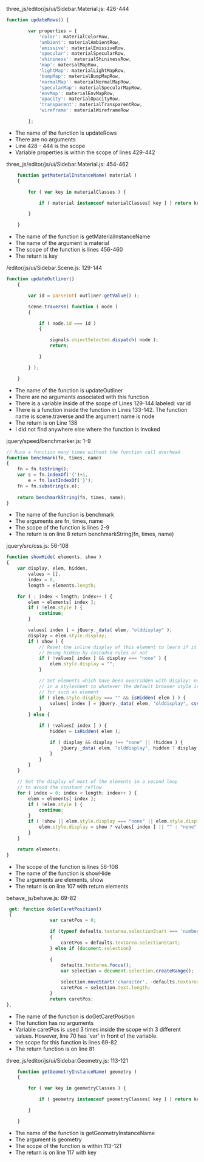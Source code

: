 three_js/editor/js/ui/Sidebar.Material.js: 426-444
```javascript
function updateRows() {

    	var properties = {
			'color': materialColorRow,
			'ambient': materialAmbientRow,
			'emissive': materialEmissiveRow,
			'specular': materialSpecularRow,
			'shininess': materialShininessRow,
			'map': materialMapRow,
			'lightMap': materialLightMapRow,
			'bumpMap': materialBumpMapRow,
			'normalMap': materialNormalMapRow,
			'specularMap': materialSpecularMapRow,
			'envMap': materialEnvMapRow,
			'opacity': materialOpacityRow,
			'transparent': materialTransparentRow,
			'wireframe': materialWireframeRow

		};

```
* The name of the function is updateRows
* There are no arguments
* Line 428 - 444 is the scope
* Variable properties is within the scope of lines 429-442

three_js/editor/js/ui/Sidebar.Material.js: 454-462
```javascript
    function getMaterialInstanceName( material ) 
    {

		for ( var key in materialClasses ) {

			if ( material instanceof materialClasses[ key ] ) return key;

		}

	}
```
* The name of the function is getMaterialInstanceName
* The name of the argument is material
* The scope of the function is lines 456-460
* The return is key


/editor/js/ui/Sidebar.Scene.js: 129-144
```javascript
function updateOutliner() 
    {

    	var id = parseInt( outliner.getValue() );

		scene.traverse( function ( node ) 
        {

			if ( node.id === id ) 
            {

				signals.objectSelected.dispatch( node );
				return;

			}

		} );

	}
```
* The name of the function is updateOutliner
* There are no arguments associated with this function
* There is a variable inside of the scope of Lines 129-144 labeled: var id
* There is a function inside the function in Lines 133-142. The function name is scene.traverse and the argument name is node
* The return is on Line 138
* I did not find anywhere else where the function is invoked

jquery/speed/benchmarker.js: 1-9
```javascript
// Runs a function many times without the function call overhead
function benchmark(fn, times, name)
{
    fn = fn.toString();
	var s = fn.indexOf('{')+1,
		e = fn.lastIndexOf('}');
	fn = fn.substring(s,e);
	
	return benchmarkString(fn, times, name);
}
```
* The name of the function is benchmark
* The arguments are fn, times, name
* The scope of the function is lines 2-9
* The return is on line 8     return benchmarkString(fn, times, name)

jquery/src/css.js: 56-108
```javascript
function showHide( elements, show ) 
{
    var display, elem, hidden,
		values = [],
		index = 0,
		length = elements.length;

	for ( ; index < length; index++ ) {
		elem = elements[ index ];
		if ( !elem.style ) {
			continue;
		}

		values[ index ] = jQuery._data( elem, "olddisplay" );
		display = elem.style.display;
		if ( show ) {
			// Reset the inline display of this element to learn if it is
			// being hidden by cascaded rules or not
			if ( !values[ index ] && display === "none" ) {
				elem.style.display = "";
			}

			// Set elements which have been overridden with display: none
			// in a stylesheet to whatever the default browser style is
			// for such an element
			if ( elem.style.display === "" && isHidden( elem ) ) {
				values[ index ] = jQuery._data( elem, "olddisplay", css_defaultDisplay(elem.nodeName) );
			}
		} else {

			if ( !values[ index ] ) {
				hidden = isHidden( elem );

				if ( display && display !== "none" || !hidden ) {
					jQuery._data( elem, "olddisplay", hidden ? display : jQuery.css( elem, "display" ) );
				}
			}
		}
	}

	// Set the display of most of the elements in a second loop
	// to avoid the constant reflow
	for ( index = 0; index < length; index++ ) {
		elem = elements[ index ];
		if ( !elem.style ) {
			continue;
		}
		if ( !show || elem.style.display === "none" || elem.style.display === "" ) {
			elem.style.display = show ? values[ index ] || "" : "none";
		}
	}

	return elements;
}
```
* The scope of the function is lines 56-108
* The name of the function is showHide
* The arguments are elements, show 
* The return is on line 107 with return elements

behave_js/behave.js: 69-82
```javascript
 get: function doGetCaretPosition() 
 {
                var caretPos = 0;

                if (typeof defaults.textarea.selectionStart === 'number') 
                {
                    caretPos = defaults.textarea.selectionStart;
                } else if (document.selection) 
                
                {
                    defaults.textarea.focus();
                    var selection = document.selection.createRange();

                    selection.moveStart('character', -defaults.textarea.value.length);
                    caretPos = selection.text.length;
                }
                return caretPos;
},

```
* The name of the function is doGetCaretPosition
* The function has no arguments
* Variable caretPos is used 3 times inside the scope with 3 different values. However, line 70 has 'var' in front of the variable.
* the scope for this function is lines 69-82
* The return function is on line 81

three_js/editor/js/ui/Sidebar.Geometry.js: 113-121
```javascript
    function getGeometryInstanceName( geometry ) 
    {

		for ( var key in geometryClasses ) {

			if ( geometry instanceof geometryClasses[ key ] ) return key;

		}

	}
```
* The name of the function is getGeometryInstanceName
* The argument is geometry
* The scope of the function is within 113-121
* The return is on line 117 with key
